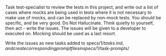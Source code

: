 Task test-specialist to review the tests in this project, and write out a list of cases where mocks are being used in tests where it is not necessary to make use of mocks, and can be replaced by non-mock tests. You should be specific, and be very good. Do Not Hallucinate. Think quietly to yourself, then act - write the issues. The issues will be given to a developer to executed on. Mocking should be used as a last resort.

Write the issues as new tasks added to specs/$1/tasks.md, and create corresponding prompt files in specs/$1/task-prompts/
